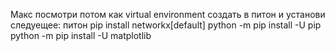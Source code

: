 Макс посмотри потом как virtual environment создать в питон и установи следуещее:
питон
pip install networkx[default]
python -m pip install -U pip
python -m pip install -U matplotlib
